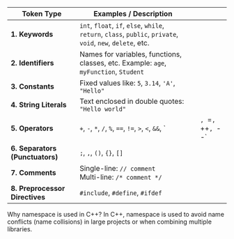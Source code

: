 | Token Type                      | Examples / Description                                                                                       |   |                     |
| ------------------------------- | ------------------------------------------------------------------------------------------------------------ | - | ------------------- |
| **1. Keywords**                 | `int`, `float`, `if`, `else`, `while`, `return`, `class`, `public`, `private`, `void`, `new`, `delete`, etc. |   |                     |
| **2. Identifiers**              | Names for variables, functions, classes, etc. Example: `age`, `myFunction`, `Student`                        |   |                     |
| **3. Constants**                | Fixed values like: `5`, `3.14`, `'A'`, `"Hello"`                                                             |   |                     |
| **4. String Literals**          | Text enclosed in double quotes: `"Hello world"`                                                              |   |                     |
| **5. Operators**                | `+`, `-`, `*`, `/`, `%`, `==`, `!=`, `>`, `<`, `&&`, \`                                                      |   | `, `=`, `++`, `--\` |
| **6. Separators (Punctuators)** | `;`, `,`, `()`, `{}`, `[]`                                                                                   |   |                     |
| **7. Comments**                 | Single-line: `// comment` <br> Multi-line: `/* comment */`                                                   |   |                     |
| **8. Preprocessor Directives**  | `#include`, `#define`, `#ifdef`                                                                              |   |                     |



Why namespace is used in C++?
In C++, namespace is used to avoid name conflicts (name collisions) 
in large projects or when combining multiple libraries.

